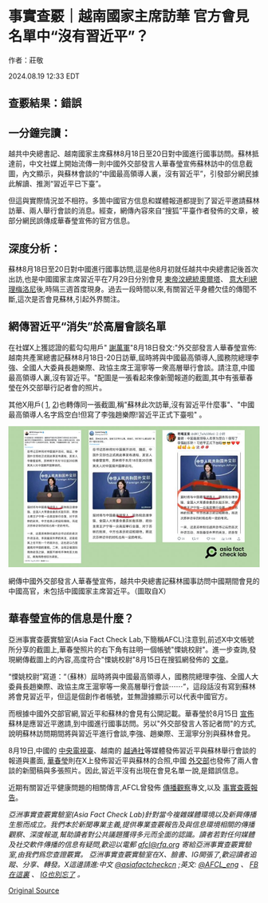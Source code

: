 # 事實查覈｜越南國家主席訪華 官方會見名單中“沒有習近平”？

作者：莊敬

2024.08.19 12:33 EDT

## 查覈結果：錯誤

## 一分鐘完讀：

越共中央總書記、越南國家主席蘇林8月18日至20日對中國進行國事訪問。蘇林抵達前，中文社媒上開始流傳一則中國外交部發言人華春瑩宣佈蘇林訪中的信息截圖，內文顯示，與蘇林會談的“中國最高領導人裏，沒有習近平”，引發部分網民據此解讀、推測“習近平已下臺”。

但這與實際情況並不相符。多箇中國官方信息和媒體報道都提到了習近平邀請蘇林訪華、兩人舉行會談的消息。經查，網傳內容來自“搜狐”平臺作者發佈的文章，被部分網民誤傳成華春瑩宣佈的官方信息。

## 深度分析：

蘇林8月18日至20日對中國進行國事訪問,這是他8月初就任越共中央總書記後首次出訪,也是中國國家主席習近平在7月29日分別會見 [東帝汶總統奧爾塔](https://www.fmprc.gov.cn/zyxw/202407/t20240729_11462309.shtml)、 [意大利總理梅洛尼](https://www.fmprc.gov.cn/zyxw/202407/t20240729_11462559.shtml)後,時隔三週首度現身。過去一段時間以來,有關習近平身體欠佳的傳聞不斷,這次是否會見蘇林,引起外界關注。

## 網傳習近平“消失”於高層會談名單

在社媒X上獲認證的藍勾勾用戶" [謝萬軍](https://x.com/wanjunxie/status/1825037427624313283)"8月18日發文:"外交部發言人華春瑩宣佈:越南共產黨總書記蘇林8月18日-20日訪華,屆時將與中國最高領導人,國務院總理李強、全國人大委員長趙樂際、政協主席王滬寧等一衆高層舉行會談。請注意,中國最高領導人裏,沒有習近平。"配圖是一張看起來像新聞報道的截圖,其中有張華春瑩在外交部舉行記者會的照片。

其他X用戶( [1](https://twitter.com/fang_danie121/status/1825026661060125067), [2](https://twitter.com/dK1_TxAdWknl/status/1825031266812772844))也轉傳同一張截圖,稱"蘇林此次訪華,沒有習近平什麼事"、"中國最高領導人名字爲空白!但寫了李強趙樂際!習近平正式下臺啦" 。

![網傳中國外交部發言人華春瑩宣佈，越共中央總書記蘇林國事訪問中國期間會見的中國高官，未包括中國國家主席習近平。（圖取自X）](images/2OCNERREEM725I323JOL37PMNY.png)

網傳中國外交部發言人華春瑩宣佈，越共中央總書記蘇林國事訪問中國期間會見的中國高官，未包括中國國家主席習近平。（圖取自X）

## 華春瑩宣佈的信息是什麼？

亞洲事實查覈實驗室(Asia Fact Check Lab,下簡稱AFCL)注意到,前述X中文帳號所分享的截圖上,華春瑩照片的右下角有註明一個帳號"慄姚校尉"。進一步查詢,發現網傳截圖上的內容,高度符合"慄姚校尉"8月15日在搜狐網發佈的 [文章](https://m.sohu.com/a/801112869_121355949?scm=10001.325_13-109000.0.10140.5_32&spm=smwp.channel_247.block2_307_epwR4p_1_fd.2.17240337101333DMtsTT_324)。

“慄姚校尉”寫道：“（蘇林）屆時將與中國最高領導人，國務院總理李強、全國人大委員長趙樂際、政協主席王滬寧等一衆高層舉行會談⋯⋯”，這段話沒有寫到蘇林將會見習近平，但這是個創作者帳號，並無證據顯示可以代表中國官方。

而根據中國外交部官網,習近平和蘇林的會見有公開記載。華春瑩於8月15日 [宣佈](https://www.mfa.gov.cn/web/wjdt_674879/wsrc_674883/202408/t20240815_11473721.shtml)蘇林是應習近平邀請,到中國進行國事訪問。另以"外交部發言人答記者問"的方式,說明蘇林訪問期間將與習近平進行會談,李強、趙樂際、王滬寧分別與蘇林會見。

8月19日,中國的 [中央電視臺](https://www.youtube.com/watch?v=iwGUXzkSrj0)、越南的 [越通社](https://zh.vietnamplus.vn/%E4%B8%AD%E5%85%B1%E4%B8%AD%E5%A4%AE%E6%80%BB%E4%B9%A6%E8%AE%B0%E5%9B%BD%E5%AE%B6%E4%B8%BB%E5%B8%AD%E4%B9%A0%E8%BF%91%E5%B9%B3%E4%B8%BE%E8%A1%8C%E4%BB%AA%E5%BC%8F-%E6%AC%A2%E8%BF%8E%E8%B6%8A%E5%85%B1%E4%B8%AD%E5%A4%AE%E6%80%BB%E4%B9%A6%E8%AE%B0%E5%9B%BD%E5%AE%B6%E4%B8%BB%E5%B8%AD%E8%8B%8F%E6%9E%97%E8%AE%BF%E5%8D%8E-post221729.vnp)等媒體發佈習近平與蘇林舉行會談的報道與畫面, [華春瑩](https://x.com/SpokespersonCHN/status/1825412345654591715)則在X上發佈習近平與蘇林的合照,中國 [外交部](https://www.fmprc.gov.cn/zyxw/202408/t20240819_11475706.shtml)也發佈了兩人會談的新聞稿與多張照片。因此,習近平沒有出現在會見名單一說,是錯誤信息。

近期有關習近平健康問題的相關傳言,AFCL曾發佈 [傳播觀察](2024-08-16_傳播觀察｜“生重病”、“用替身”？關於習近平健康的謠言二重奏.md)專文,以及 [事實查覈報告](2024-07-31_事實查覈｜網傳圖片顯示習近平在三中全會上"被架走"？.md)。

*亞洲事實查覈實驗室(Asia Fact Check Lab)針對當今複雜媒體環境以及新興傳播生態而成立。我們本於新聞專業主義,提供專業查覈報告及與信息環境相關的傳播觀察、深度報道,幫助讀者對公共議題獲得多元而全面的認識。讀者若對任何媒體及社交軟件傳播的信息有疑問,歡迎以電郵*  [*afcl@rfa.org*](mailto:afcl@rfa.org)  *寄給亞洲事實查覈實驗室,由我們爲您查證覈實。* *亞洲事實查覈實驗室在X、臉書、IG開張了,歡迎讀者追蹤、分享、轉發。X這邊請進:中文*  [*@asiafactcheckcn*](https://twitter.com/asiafactcheckcn)  *;英文:*  [*@AFCL\_eng*](https://twitter.com/AFCL_eng)  *、*  [*FB在這裏*](https://www.facebook.com/asiafactchecklabcn)  *、*  [*IG也別忘了*](https://www.instagram.com/asiafactchecklab/)  *。*



[Original Source](https://www.rfa.org/mandarin/shishi-hecha/hc-vietnam-communist-visits-beijing-xi-jinping-08192024123133.html)